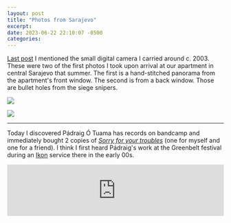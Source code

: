 ```yaml
---
layout: post
title: "Photos from Sarajevo"
excerpt: 
date: 2023-06-22 22:10:07 -0500
categories: 
---
```


[Last post]({{site.url}}/2023/06/18/reading-on-the-morning-of-fathers-day/) I mentioned the small digital camera I carried around c. 2003. These were two of the first photos I took upon arrival at our apartment in central Sarajevo that summer. The first is a hand-stitched panorama from the apartment's front window. The second is from a back window. Those are bullet holes from the siege snipers.

[![]({{site.url}}/assets/2023/06/panarama1.jpg)]({{site.url}}/assets/2023/06/panarama1.jpg)

![]({{site.url}}/assets/2023/06/DSCN0732.JPG)

---

Today I discovered Pádraig Ó Tuama has records on bandcamp and immediately bought 2 copies of [_Sorry for your troubles_](https://padraigotuama.bandcamp.com/album/sorry-for-your-troubles) (one for myself and one for a friend). I think I first heard Pádraig's work at the Greenbelt festival during an [Ikon](https://ikonbelfast.wordpress.com/) service there in the early 00s.

<iframe style="border: 0; width: 100%; height: 120px;" src="https://bandcamp.com/EmbeddedPlayer/album=2892884359/size=large/bgcol=ffffff/linkcol=0687f5/tracklist=false/artwork=small/transparent=true/" seamless><a href="https://padraigotuama.bandcamp.com/album/sorry-for-your-troubles">Sorry for your troubles by Pádraig Ó Tuama</a></iframe>
